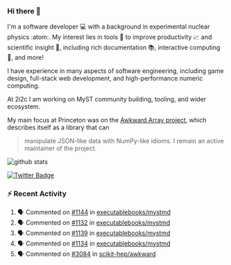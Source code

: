 ### Hi there 👋 

I'm a software developer 💻 with a background in experimental nuclear physics :atom:. My interest lies in tools :wrench: to improve productivity :chart_with_upwards_trend: and scientific insight :telescope:, including rich documentation 📚, interactive computing 🧮, and more! 

I have experience in many aspects of software engineering, including game design, full-stack web development, and high-performance numeric computing. 

At 2i2c I am working on MyST community building, tooling, and wider ecosystem. 

My main focus at Princeton was on the [Awkward Array project](awkward-array.org/), which describes itself as a library that can 
> manipulate JSON-like data with NumPy-like idioms. I remain an active maintainer of the project. 

![github stats](https://github-readme-stats.vercel.app/api?username=agoose77&show_icons=true&hide_rank=true&hide_title=true&bg_color=30,e76445,904e95&text_color=efe3ec&icon_color=efe3ec)
<!--
**agoose77/agoose77** is a ✨ _special_ ✨ repository because its `README.md` (this file) appears on your GitHub profile.

Here are some ideas to get you started:

- 🔭 I’m currently working on ...
- 🌱 I’m currently learning ...
- 👯 I’m looking to collaborate on ...
- 🤔 I’m looking for help with ...
- 💬 Ask me about ...
- 📫 How to reach me: ...
- 😄 Pronouns: ...
- ⚡ Fun fact: ...
-->

[![Twitter Badge](https://img.shields.io/twitter/follow/agoose77?style=flat-square&logo=Twitter&logoColor=white&color=cornflowerblue)](https://twitter.com/agoose77)

### :zap: Recent Activity

<!--START_SECTION:activity-->
1. 🗣 Commented on [#1144](https://github.com/executablebooks/mystmd/issues/1144#issuecomment-2067590684) in [executablebooks/mystmd](https://github.com/executablebooks/mystmd)
2. 🗣 Commented on [#1132](https://github.com/executablebooks/mystmd/pull/1132#issuecomment-2067262862) in [executablebooks/mystmd](https://github.com/executablebooks/mystmd)
3. 🗣 Commented on [#1139](https://github.com/executablebooks/mystmd/issues/1139#issuecomment-2067261891) in [executablebooks/mystmd](https://github.com/executablebooks/mystmd)
4. 🗣 Commented on [#1134](https://github.com/executablebooks/mystmd/issues/1134#issuecomment-2065289217) in [executablebooks/mystmd](https://github.com/executablebooks/mystmd)
5. 🗣 Commented on [#3084](https://github.com/scikit-hep/awkward/issues/3084#issuecomment-2065256882) in [scikit-hep/awkward](https://github.com/scikit-hep/awkward)
<!--END_SECTION:activity-->
